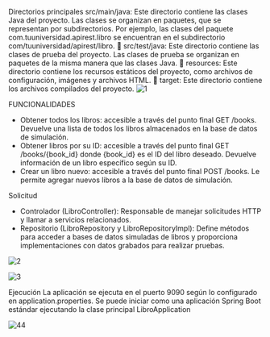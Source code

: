 Directorios principales
src/main/java: Este directorio contiene las clases Java del proyecto. Las clases se
organizan en paquetes, que se representan por subdirectorios. Por ejemplo, las
clases del paquete com.tuuniversidad.apirest.libro se encuentran en el
subdirectorio com/tuuniversidad/apirest/libro.
 src/test/java: Este directorio contiene las clases de prueba del proyecto. Las clases
de prueba se organizan en paquetes de la misma manera que las clases Java.
 resources: Este directorio contiene los recursos estáticos del proyecto, como
archivos de configuración, imágenes y archivos HTML.
 target: Este directorio contiene los archivos compilados del proyecto.
![1](https://github.com/Cadena-jose/TAREA-API--/assets/171527021/708d4a55-22da-4c17-a51a-1d64732a9187)

FUNCIONALIDADES
- Obtener todos los libros: accesible a través del punto final GET /books. Devuelve
una lista de todos los libros almacenados en la base de datos de simulación.
- Obtener libros por su ID: accesible a través del punto final GET /books/{book_id}
donde {book_id} es el ID del libro deseado. Devuelve información de un libro
específico según su ID.
- Crear un libro nuevo: accesible a través del punto final POST /books. Le permite
agregar nuevos libros a la base de datos de simulación.

Solicitud
- Controlador (LibroController): Responsable de manejar solicitudes HTTP y llamar
a servicios relacionados.
- Repositorio (LibroRepository y LibroRepositoryImpl): Define métodos para
acceder a bases de datos simuladas de libros y proporciona implementaciones
con datos grabados para realizar pruebas.

![2](https://github.com/Cadena-jose/TAREA-API--/assets/171527021/1fb461a3-206b-46cb-8eef-3702e4a8f790)

![3](https://github.com/Cadena-jose/TAREA-API--/assets/171527021/0e3557f5-a891-465c-b387-50f8f9d9bf0e)


Ejecución
La aplicación se ejecuta en el puerto 9090 según lo configurado en
application.properties. Se puede iniciar como una aplicación Spring Boot estándar
ejecutando la clase principal LibroApplication

![44](https://github.com/Cadena-jose/TAREA-API--/assets/171527021/ee1fc1e4-968f-4496-85cf-2424a1a7bc85)

